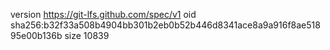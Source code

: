 version https://git-lfs.github.com/spec/v1
oid sha256:b32f33a508b4904bb301b2eb0b52b446d8341ace8a9a916f8ae51895e00b136b
size 10839
